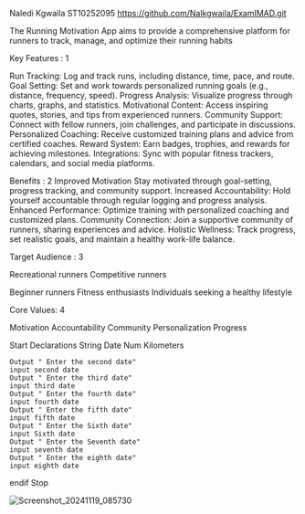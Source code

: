 
Naledi Kgwaila ST10252095
https://github.com/Nalkgwaila/ExamIMAD.git


The Running Motivation App aims to provide a comprehensive platform for runners to track, manage, and optimize their running habits

 Key Features : 1

 Run Tracking: 
 Log and track runs, including distance, time, pace, and route.
 Goal Setting: 
 Set and work towards personalized running goals (e.g., distance, frequency, speed).
 Progress Analysis: 
 Visualize progress through charts, graphs, and statistics.
 Motivational Content: 
 Access inspiring quotes, stories, and tips from experienced runners.
 Community Support: 
 Connect with fellow runners, join challenges, and participate in discussions.
 Personalized Coaching: 
 Receive customized training plans and advice from certified coaches.
 Reward System: 
 Earn badges, trophies, and rewards for achieving milestones.
 Integrations: 
 Sync with popular fitness trackers, calendars, and social media platforms.
 
 Benefits : 2
 Improved Motivation 
 Stay motivated through goal-setting, progress tracking, and community support.
 Increased Accountability:
 Hold yourself accountable through regular logging and progress analysis.
 Enhanced Performance:
 Optimize training with personalized coaching and customized plans.
 Community Connection: 
 Join a supportive community of runners, sharing experiences and advice.
 Holistic Wellness: Track progress, set realistic goals, and maintain a healthy work-life balance.

Target Audience : 3

 Recreational runners
 Competitive runners
 
 Beginner runners
 Fitness enthusiasts
 Individuals seeking a healthy lifestyle

Core Values: 4

 Motivation
 Accountability
 Community
 Personalization
 Progress

 Start
    Declarations
 String Date
 Num Kilometers

 
    Output " Enter the second date"
    input second date
    Output " Enter the third date"
    input third date
    Output " Enter the fourth date"
    input fourth date
    Output " Enter the fifth date"
    input fifth date
    Output " Enter the Sixth date"
    input Sixth date
    Output " Enter the Seventh date"
    input seventh date
    Output " Enter the eighth date"
    input eighth date
 
endif
Stop

![Screenshot_20241119_085730](https://github.com/user-attachments/assets/81e68c75-23d9-4236-9010-f1ccbb6c3a02)
 
